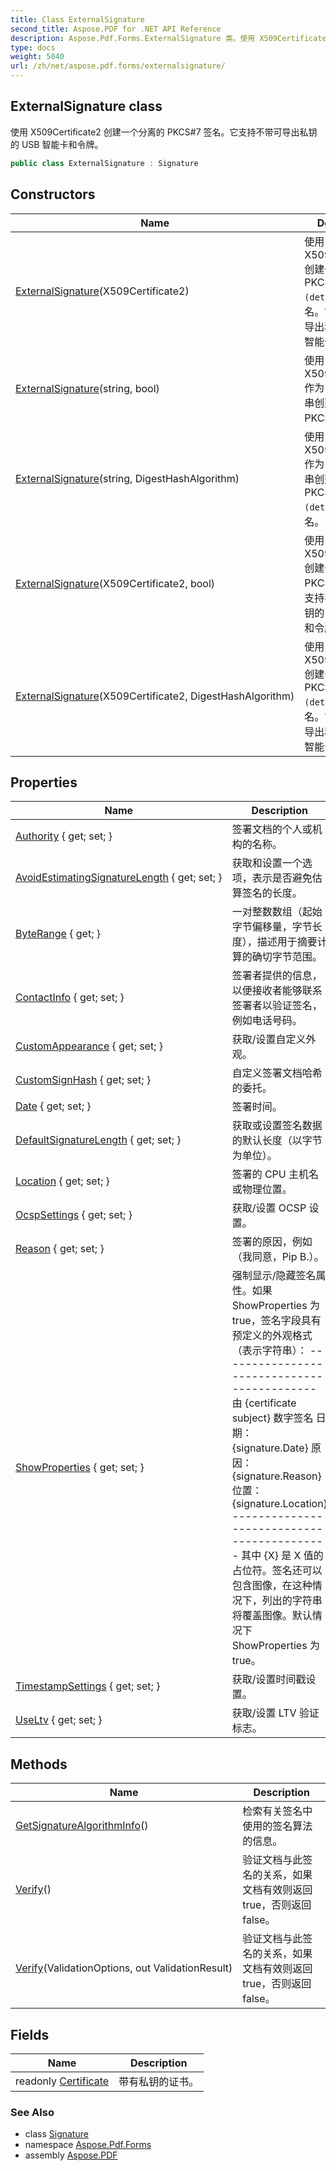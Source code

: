 ```yaml
---
title: Class ExternalSignature
second_title: Aspose.PDF for .NET API Reference
description: Aspose.Pdf.Forms.ExternalSignature 类。使用 X509Certificate2 创建一个分离的 PKCS7 签名。它支持不带可导出私钥的 USB 智能卡令牌
type: docs
weight: 5040
url: /zh/net/aspose.pdf.forms/externalsignature/
---
```

## ExternalSignature class

使用 X509Certificate2 创建一个分离的 PKCS#7 签名。它支持不带可导出私钥的 USB 智能卡和令牌。

```csharp
public class ExternalSignature : Signature
```

## Constructors

| Name | Description |
| --- | --- |
| [ExternalSignature](externalsignature/#constructor)(X509Certificate2) | 使用 X509Certificate2 创建一个分离的 PKCS#7 `(detached)` 签名。它支持不带可导出私钥的 USB 智能卡和令牌。 |
| [ExternalSignature](externalsignature/#constructor_4)(string, bool) | 使用 X509Certificate2 作为 base64 字符串创建一个 PKCS#7 签名。 |
| [ExternalSignature](externalsignature/#constructor_3)(string, DigestHashAlgorithm) | 使用 X509Certificate2 作为 base64 字符串创建一个 PKCS#7 `(detached)` 签名。 |
| [ExternalSignature](externalsignature/#constructor_2)(X509Certificate2, bool) | 使用 X509Certificate2 创建一个分离的 PKCS#7 签名。它支持不带可导出私钥的 USB 智能卡和令牌。 |
| [ExternalSignature](externalsignature/#constructor_1)(X509Certificate2, DigestHashAlgorithm) | 使用 X509Certificate2 创建一个分离的 PKCS#7 `(detached)` 签名。它支持不带可导出私钥的 USB 智能卡和令牌。 |

## Properties

| Name | Description |
| --- | --- |
| [Authority](../../aspose.pdf.forms/signature/authority/) { get; set; } | 签署文档的个人或机构的名称。 |
| [AvoidEstimatingSignatureLength](../../aspose.pdf.forms/signature/avoidestimatingsignaturelength/) { get; set; } | 获取和设置一个选项，表示是否避免估算签名的长度。 |
| [ByteRange](../../aspose.pdf.forms/signature/byterange/) { get; } | 一对整数数组（起始字节偏移量，字节长度），描述用于摘要计算的确切字节范围。 |
| [ContactInfo](../../aspose.pdf.forms/signature/contactinfo/) { get; set; } | 签署者提供的信息，以便接收者能够联系签署者以验证签名，例如电话号码。 |
| [CustomAppearance](../../aspose.pdf.forms/signature/customappearance/) { get; set; } | 获取/设置自定义外观。 |
| [CustomSignHash](../../aspose.pdf.forms/signature/customsignhash/) { get; set; } | 自定义签署文档哈希的委托。 |
| [Date](../../aspose.pdf.forms/signature/date/) { get; set; } | 签署时间。 |
| [DefaultSignatureLength](../../aspose.pdf.forms/signature/defaultsignaturelength/) { get; set; } | 获取或设置签名数据的默认长度（以字节为单位）。 |
| [Location](../../aspose.pdf.forms/signature/location/) { get; set; } | 签署的 CPU 主机名或物理位置。 |
| [OcspSettings](../../aspose.pdf.forms/signature/ocspsettings/) { get; set; } | 获取/设置 OCSP 设置。 |
| [Reason](../../aspose.pdf.forms/signature/reason/) { get; set; } | 签署的原因，例如（我同意，Pip B.）。 |
| [ShowProperties](../../aspose.pdf.forms/signature/showproperties/) { get; set; } | 强制显示/隐藏签名属性。如果 ShowProperties 为 true，签名字段具有预定义的外观格式（表示字符串）： ------------------------------------------- 由 {certificate subject} 数字签名 日期：{signature.Date} 原因：{signature.Reason} 位置：{signature.Location} ------------------------------------------- 其中 {X} 是 X 值的占位符。签名还可以包含图像，在这种情况下，列出的字符串将覆盖图像。默认情况下 ShowProperties 为 true。 |
| [TimestampSettings](../../aspose.pdf.forms/signature/timestampsettings/) { get; set; } | 获取/设置时间戳设置。 |
| [UseLtv](../../aspose.pdf.forms/signature/useltv/) { get; set; } | 获取/设置 LTV 验证标志。 |

## Methods

| Name | Description |
| --- | --- |
| [GetSignatureAlgorithmInfo](../../aspose.pdf.forms/signature/getsignaturealgorithminfo/)() | 检索有关签名中使用的签名算法的信息。 |
| [Verify](../../aspose.pdf.forms/signature/verify/)() | 验证文档与此签名的关系，如果文档有效则返回 true，否则返回 false。 |
| [Verify](../../aspose.pdf.forms/signature/verify/)(ValidationOptions, out ValidationResult) | 验证文档与此签名的关系，如果文档有效则返回 true，否则返回 false。 |

## Fields

| Name | Description |
| --- | --- |
| readonly [Certificate](../../aspose.pdf.forms/externalsignature/certificate/) | 带有私钥的证书。 |

### See Also

* class [Signature](../signature/)
* namespace [Aspose.Pdf.Forms](../../aspose.pdf.forms/)
* assembly [Aspose.PDF](../../)